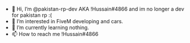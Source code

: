 - 👋 Hi, I’m @pakistan-rp-dev AKA !Hussain#4866 and im no longer a dev for pakistan rp :(
- 👀 I’m interested in FiveM developing and cars.
- 🌱 I’m currently learning nothing.
- 📫 How to reach me !Hussain#4866

<!---
pakistan-rp-dev/pakistan-rp-dev is a ✨ special ✨ repository because its `README.md` (this file) appears on your GitHub profile.
You can click the Preview link to take a look at your changes.
--->
